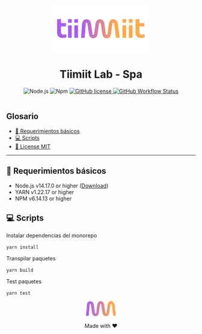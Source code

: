 <div align="center">
    <img alt="nestjs-logo" width="250" height="auto" src="./.readme-static/logo-tiimiit.svg" />
    <h1>Tiimiit Lab - Spa </h1>
</div>

<div align="center">
    <img src="https://img.shields.io/static/v1.svg?style=flat&label=Node&message=v14.17.0&labelColor=339933&color=757575&logoColor=FFFFFF&logo=Node.js" alt="Node.js"/>
    <img src="https://img.shields.io/static/v1.svg?style=flat&label=Npm&message=v6.14.13&labelColor=CB3837&logoColor=FFFFFF&color=757575&logo=npm" alt="Npm"/>
    <a href="./license.md">
        <img alt="GitHub license" src="https://img.shields.io/github/license/tiimiit-lab/poc-monorepo-taller-nerdearla?style=flat">
    </a>
    <a href="https://github.com/tiimiit-lab/poc-monorepo-taller-nerdearla/actions/workflows/master.yml" target="_blank">
    <img alt="GitHub Workflow Status" src="https://github.com/tiimiit-lab/poc-frontend-taller-nerdearla/actions/workflows/main.yml/badge.svg">
    </a>
    <br/> 
</div>
<br>

## Glosario

- [📝 Requerimientos básicos](#basic-requirements)
- [💻 Scripts](#scripts)
- [📜 License MIT](license.md)

---

<a name="basic-requirements"></a>

## 📝 Requerimientos básicos

- Node.js v14.17.0 or higher ([Download](https://nodejs.org/es/download/))
- YARN v1.22.17 or higher
- NPM v6.14.13 or higher

<a name="scripts"></a>

## 💻 Scripts

Instalar dependencias del monorepo

```
yarn install
```

Transpilar paquetes

```
yarn build
```

Test paquetes

```
yarn test
```



<div align="center">
    <a href="mailto:arqteam@prismamp.com" target="_blank" alt="Send a email">
        <img src="./.readme-static/iso-tiimiit.svg" width="80" alt="Iso Tiimiit" />
    </a><br/>
    <p>Made with ❤</p>
</div>
